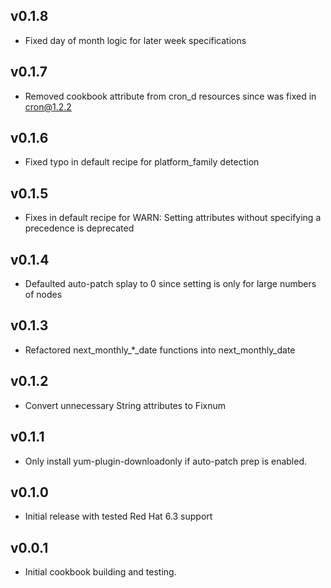 ## v0.1.8 ##

* Fixed day of month logic for later week specifications

## v0.1.7 ##

* Removed cookbook attribute from cron_d resources since was fixed in [cron@1.2.2](https://github.com/opscode-cookbooks/cron/compare/1.2.0...1.2.2)

## v0.1.6

* Fixed typo in default recipe for platform_family detection

## v0.1.5

* Fixes in default recipe for WARN: Setting attributes without specifying a precedence is deprecated

## v0.1.4

* Defaulted auto-patch splay to 0 since setting is only for large numbers of
  nodes

## v0.1.3

* Refactored next_monthly_*_date functions into next_monthly_date

## v0.1.2

* Convert unnecessary String attributes to Fixnum

## v0.1.1

* Only install yum-plugin-downloadonly if auto-patch prep is enabled.

## v0.1.0

* Initial release with tested Red Hat 6.3 support

## v0.0.1

* Initial cookbook building and testing.
